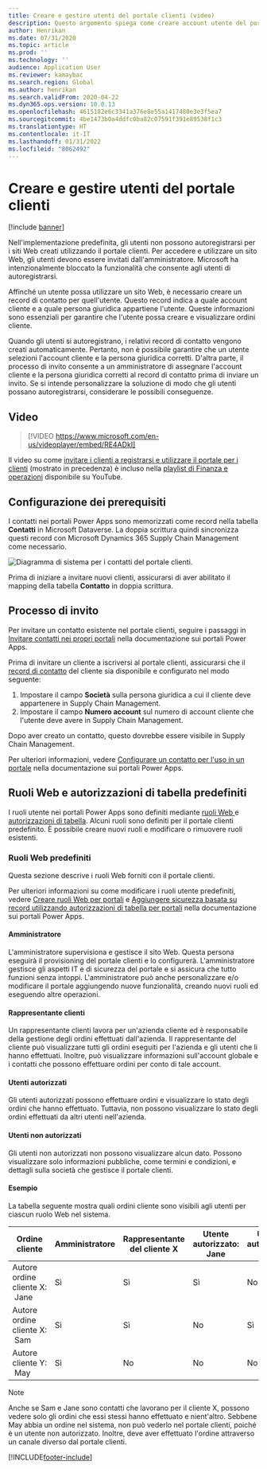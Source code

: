 ```yaml
---
title: Creare e gestire utenti del portale clienti (video)
description: Questo argomento spiega come creare account utente del portale clienti e impostare le relative autorizzazioni.
author: Henrikan
ms.date: 07/31/2020
ms.topic: article
ms.prod: ''
ms.technology: ''
audience: Application User
ms.reviewer: kamaybac
ms.search.region: Global
ms.author: henrikan
ms.search.validFrom: 2020-04-22
ms.dyn365.ops.version: 10.0.13
ms.openlocfilehash: 4615182e6c3341a376e8e55a1417480e3e3f5ea7
ms.sourcegitcommit: 4be1473b0a4ddfc0ba82c07591f391e89538f1c3
ms.translationtype: HT
ms.contentlocale: it-IT
ms.lasthandoff: 01/31/2022
ms.locfileid: "8062492"
---
```

# <a name="create-and-manage-customer-portal-users"></a>Creare e gestire utenti del portale clienti

[!include [banner](../includes/banner.md)]


Nell'implementazione predefinita, gli utenti non possono autoregistrarsi per i siti Web creati utilizzando il portale clienti. Per accedere e utilizzare un sito Web, gli utenti devono essere invitati dall'amministratore. Microsoft ha intenzionalmente bloccato la funzionalità che consente agli utenti di autoregistrarsi.

Affinché un utente possa utilizzare un sito Web, è necessario creare un record di contatto per quell'utente. Questo record indica a quale account cliente e a quale persona giuridica appartiene l'utente. Queste informazioni sono essenziali per garantire che l'utente possa creare e visualizzare ordini cliente.

Quando gli utenti si autoregistrano, i relativi record di contatto vengono creati automaticamente. Pertanto, non è possibile garantire che un utente selezioni l'account cliente e la persona giuridica corretti. D'altra parte, il processo di invito consente a un amministratore di assegnare l'account cliente e la persona giuridica corretti al record di contatto prima di inviare un invito. Se si intende personalizzare la soluzione di modo che gli utenti possano autoregistrarsi, considerare le possibili conseguenze.

## <a name="video"></a>Video
> [!VIDEO https://www.microsoft.com/en-us/videoplayer/embed/RE4ADkI]

Il video su come [invitare i clienti a registrarsi e utilizzare il portale per i clienti](https://youtu.be/drGUYHX9QIQ) (mostrato in precedenza) è incluso nella [playlist di Finanza e operazioni](https://www.youtube.com/playlist?list=PLcakwueIHoT_SYfIaPGoOhloFoCXiUSyW) disponibile su YouTube.

## <a name="prerequisite-setup"></a>Configurazione dei prerequisiti

I contatti nei portali Power Apps sono memorizzati come record nella tabella **Contatti** in Microsoft Dataverse. La doppia scrittura quindi sincronizza questi record con Microsoft Dynamics 365 Supply Chain Management come necessario.

![Diagramma di sistema per i contatti del portale clienti.](media/customer-portal-contacts.png "Diagramma di sistema per i contatti del portale clienti")

Prima di iniziare a invitare nuovi clienti, assicurarsi di aver abilitato il mapping della tabella **Contatto** in doppia scrittura.

## <a name="the-invitation-process"></a>Processo di invito

Per invitare un contatto esistente nel portale clienti, seguire i passaggi in [Invitare contatti nei propri portali](/powerapps/maker/portals/configure/invite-contacts) nella documentazione sui portali Power Apps.

Prima di invitare un cliente a iscriversi al portale clienti, assicurarsi che il [record di contatto](/powerapps/maker/portals/configure/configure-contacts) del cliente sia disponibile e configurato nel modo seguente:

1. Impostare il campo **Società** sulla persona giuridica a cui il cliente deve appartenere in Supply Chain Management.
2. Impostare il campo **Numero account** sul numero di account cliente che l'utente deve avere in Supply Chain Management.

Dopo aver creato un contatto, questo dovrebbe essere visibile in Supply Chain Management.

Per ulteriori informazioni, vedere [Configurare un contatto per l'uso in un portale](/powerapps/maker/portals/configure/configure-contacts) nella documentazione sui portali Power Apps.

## <a name="out-of-box-web-roles-and-table-permissions"></a>Ruoli Web e autorizzazioni di tabella predefiniti

I ruoli utente nei portali Power Apps sono definiti mediante [ruoli Web ](/powerapps/maker/portals/configure/create-web-roles) e [autorizzazioni di tabella](/powerapps/maker/portals/configure/assign-entity-permissions). Alcuni ruoli sono definiti per il portale clienti predefinito. È possibile creare nuovi ruoli e modificare o rimuovere ruoli esistenti.

### <a name="out-of-box-web-roles"></a>Ruoli Web predefiniti

Questa sezione descrive i ruoli Web forniti con il portale clienti.

Per ulteriori informazioni su come modificare i ruoli utente predefiniti, vedere [Creare ruoli Web per portali](/powerapps/maker/portals/configure/create-web-roles) e [Aggiungere sicurezza basata su record utilizzando autorizzazioni di tabella per portali](/powerapps/maker/portals/configure/assign-entity-permissions) nella documentazione sui portali Power Apps.

#### <a name="administrator"></a>Amministratore

L'amministratore supervisiona e gestisce il sito Web. Questa persona eseguirà il provisioning del portale clienti e lo configurerà. L'amministratore gestisce gli aspetti IT e di sicurezza del portale e si assicura che tutto funzioni senza intoppi. L'amministratore può anche personalizzare e/o modificare il portale aggiungendo nuove funzionalità, creando nuovi ruoli ed eseguendo altre operazioni.

#### <a name="customer-representative"></a>Rappresentante clienti

Un rappresentante clienti lavora per un'azienda cliente ed è responsabile della gestione degli ordini effettuati dall'azienda. Il rappresentante del cliente può visualizzare tutti gli ordini eseguiti per l'azienda e gli utenti che li hanno effettuati. Inoltre, può visualizzare informazioni sull'account globale e i contatti che possono effettuare ordini per conto di tale account.

#### <a name="authorized-users"></a>Utenti autorizzati

Gli utenti autorizzati possono effettuare ordini e visualizzare lo stato degli ordini che hanno effettuato. Tuttavia, non possono visualizzare lo stato degli ordini effettuati da altri utenti nell'azienda.

#### <a name="unauthorized-users"></a>Utenti non autorizzati

Gli utenti non autorizzati non possono visualizzare alcun dato. Possono visualizzare solo informazioni pubbliche, come termini e condizioni, e dettagli sulla società che gestisce il portale clienti.

#### <a name="example"></a>Esempio

La tabella seguente mostra quali ordini cliente sono visibili agli utenti per ciascun ruolo Web nel sistema.

| Ordine cliente | Amministratore | Rappresentante del cliente&nbsp;X | Utente autorizzato: Jane | Utente autorizzato: Sam | Utente non autorizzato: May |
|---|---|---|---|---|---|
| Autore ordine cliente&nbsp;X: &nbsp;Jane | Sì | Sì | Sì | No | No |
| Autore ordine cliente&nbsp;X: &nbsp;Sam | Sì | Sì | No | Sì | No |
| Autore cliente&nbsp;Y: &nbsp;May | Sì | No | No | No | No |

> [!NOTE]
> Anche se Sam e Jane sono contatti che lavorano per il cliente X, possono vedere solo gli ordini che essi stessi hanno effettuato e nient'altro. Sebbene May abbia un ordine nel sistema, non può vederlo nel portale clienti, poiché è un utente non autorizzato. Inoltre, deve aver effettuato l'ordine attraverso un canale diverso dal portale clienti.


[!INCLUDE[footer-include](../../includes/footer-banner.md)]